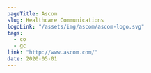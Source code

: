 ```yaml
---
pageTitle: Ascom
slug: Healthcare Communications
logoLink: "/assets/img/ascom/ascom-logo.svg"
tags:
  - co
  - gc
link: "http://www.ascom.com/"
date: 2020-05-01
---
```

